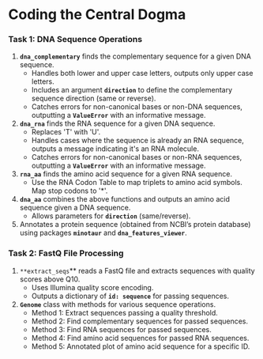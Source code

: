 # Coding the Central Dogma #
### **Task 1: DNA Sequence Operations**

1. **`dna_complementary`** finds the complementary sequence for a given DNA sequence.
    - Handles both lower and upper case letters, outputs only upper case letters.
    - Includes an argument **`direction`** to define the complementary sequence direction (same or reverse).
    - Catches errors for non-canonical bases or non-DNA sequences, outputting a **`ValueError`** with an informative message.
2. **`dna_rna`** finds the RNA sequence for a given DNA sequence.
    - Replaces 'T' with 'U'.
    - Handles cases where the sequence is already an RNA sequence, outputs a message indicating it's an RNA molecule.
    - Catches errors for non-canonical bases or non-RNA sequences, outputting a **`ValueError`** with an informative message.
3. **`rna_aa`** finds the amino acid sequence for a given RNA sequence.
    - Use the RNA Codon Table to map triplets to amino acid symbols. Map stop codons to '*'.
4. **`dna_aa`** combines the above functions and outputs an amino acid sequence given a DNA sequence.
    - Allows parameters for **`direction`** (same/reverse).
5. Annotates a protein sequence (obtained from NCBI’s protein database) using packages **`minotaur`** and **`dna_features_viewer`**.

### **Task 2: FastQ File Processing**

1. `**extract_seqs`** reads a FastQ file and extracts sequences with quality scores above Q10.
    - Uses Illumina quality score encoding.
    - Outputs a dictionary of **`id: sequence`** for passing sequences.
2. **`Genome`** class with methods for various sequence operations.
    - Method 1: Extract sequences passing a quality threshold.
    - Method 2: Find complementary sequences for passed sequences.
    - Method 3: Find RNA sequences for passed sequences.
    - Method 4: Find amino acid sequences for passed RNA sequences.
    - Method 5: Annotated plot of amino acid sequence for a specific ID.
